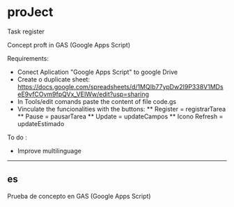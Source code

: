 # proJect
Task register

Concept proft in GAS (Google Apps Script)

Requirements:
* Conect Aplication "Google Apps Script" to google Drive
* Create o duplicate sheet: https://docs.google.com/spreadsheets/d/1MQIb77ypDw2I9P338V1MDseE9vfCOvm9fpQVx_VEIWw/edit?usp=sharing
* In Tools/edit comands paste the content of file code.gs
* Vinculate the funcionalities with the buttons:
** Register = registrarTarea
** Pause = pausarTarea
** Update = updateCampos
** Icono Refresh = updateEstimado

To do :
* Improve multilinguage 

---
es
---

Prueba de concepto en GAS (Google Apps Script)

